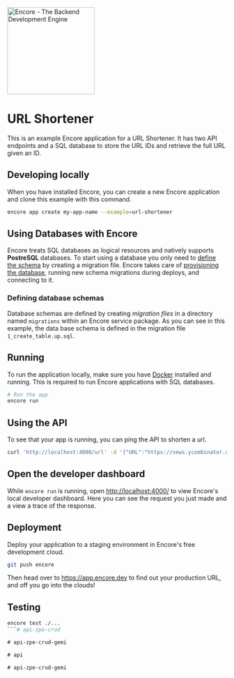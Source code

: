<img width="200px" src="https://encore.dev/assets/branding/logo/logo.svg" alt="Encore - The Backend Development Engine" />

# URL Shortener

This is an example Encore application for a URL Shortener. It has two API endpoints and a SQL database to store the URL IDs and retrieve the full URL given an ID.

## Developing locally

When you have installed Encore, you can create a new Encore application and clone this example with this command.

```bash
encore app create my-app-name --example=url-shortener
```

## Using Databases with Encore

Encore treats SQL databases as logical resources and natively supports **PostreSQL** databases.
To start using a database you only need to [define the schema](https://encore.dev/docs/primitives/databases#defining-a-database-schema) by creating a migration file. Encore takes care of [provisioning the database](https://encore.dev/docs/primitives/databases#provisioning-databases), running new schema migrations during deploys, and connecting to it.

### Defining database schemas

Database schemas are defined by creating *migration files* in a directory named `migrations`
within an Encore service package. As you can see in this example, the data base schema is defined in the migration file `1_create_table.up.sql`.

## Running

To run the application locally, make sure you have [Docker](https://docker.com) installed and running. This is required to run Encore applications with SQL databases.

```bash
# Run the app
encore run
```

## Using the API

To see that your app is running, you can ping the API to shorten a url.

```bash
curl 'http://localhost:4000/url' -d '{"URL":"https://news.ycombinator.com"}'
```

## Open the developer dashboard

While `encore run` is running, open <http://localhost:4000/> to view Encore's local developer dashboard.
Here you can see the request you just made and a view a trace of the response.

## Deployment

Deploy your application to a staging environment in Encore's free development cloud.

```bash
git push encore
```

Then head over to <https://app.encore.dev> to find out your production URL, and off you go into the clouds!

## Testing

```bash
encore test ./...
```#   a p i - z p e - c r u d  
 #   a p i - z p e - c r u d - g e m i  
 #   a p i  
 #   a p i - z p e - c r u d - g e m i  
 